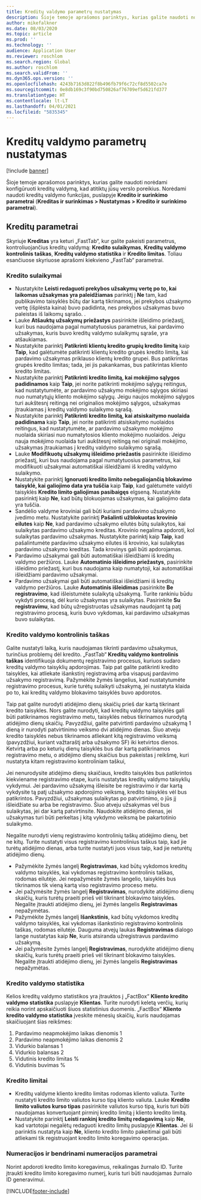 ```yaml
---
title: Kreditų valdymo parametrų nustatymas
description: Šioje temoje aprašomos parinktys, kurias galite naudoti norėdami konfigūruoti kreditų valdymą, kad atitiktų jūsų verslo poreikius.
author: mikefalkner
ms.date: 08/03/2020
ms.topic: article
ms.prod: ''
ms.technology: ''
audience: Application User
ms.reviewer: roschlom
ms.search.region: Global
ms.author: roschlom
ms.search.validFrom: ''
ms.dyn365.ops.version: ''
ms.openlocfilehash: 4243b7163d822f8b496fb79f6c72cf8d5502ca7e
ms.sourcegitcommit: 0e8db169c3f90bd750826af76709ef5d621fd377
ms.translationtype: HT
ms.contentlocale: lt-LT
ms.lasthandoff: 04/01/2021
ms.locfileid: "5835345"
---
```

# <a name="credit-management-parameters-setup"></a>Kreditų valdymo parametrų nustatymas

[!include [banner](../includes/banner.md)]

Šioje temoje aprašomos parinktys, kurias galite naudoti norėdami konfigūruoti kreditų valdymą, kad atitiktų jūsų verslo poreikius. Norėdami naudoti kreditų valdymo funkcijas, puslapyje **Kredito ir surinkimo parametrai** (**Kreditas ir surinkimas \> Nustatymas \> Kredito ir surinkimo parametrai**).

## <a name="credit-parameters"></a>Kreditų parametrai

Skyriuje **Kreditas** yra keturi „FastTab“, kur galite pakeisti parametrus, kontroliuojančius kreditų valdymą: **Kredito sulaikymas**, **Kreditų valdymo kontrolinis taškas**, **Kreditų valdymo statistika** ir **Kredito limitas**. Toliau esančiuose skyriuose aprašomi kiekvieno „FastTab“ parametrai.

### <a name="credit-holds"></a>Kredito sulaikymai

- Nustatykite **Leisti redaguoti prekybos užsakymų vertę po to, kai laikomas užsakymas yra paleidžiamas** parinktį į **Ne** tam, kad publikavimo taisyklės būtų dar kartą tikrinamos, jei prekybos užsakymo vertę (išplėsta kaina) buvo padidinta, nes prekybos užsakymas buvo paleistas iš laikomų sąrašo. .
- Lauke **Atšauktų užsakymų priežastys** pasirinkite išleidimo priežastį, kuri bus naudojama pagal numatytuosius parametrus, kai pardavimo užsakymas, kuris buvo kreditų valdymo sulaikymų sąraše, yra atšaukiamas.
- Nustatykite parinktį **Patikrinti klientų kredito grupių kredito limitą** kaip **Taip**, kad galėtumėte patikrinti klientų kredito grupės kredito limitą, kai pardavimo užsakymas priklauso klientų kredito grupei. Bus patikrintas grupės kredito limitas; tada, jei jis pakankamas, bus patikrintas kliento kredito limitas.
- Nustatykite parinktį **Patikrinti kredito limitą, kai mokėjimo sąlygos padidinamos** kaip **Taip**, jei norite patikrinti mokėjimo sąlygų reitingus, kad nustatytumėte, ar pardavimo užsakymo mokėjimo sąlygos skiriasi nuo numatytųjų kliento mokėjimo sąlygų. Jeigu naujos mokėjimo sąlygos turi aukštesnį reitingą nei originalios mokėjimo sąlygos, užsakymas įtraukiamas į kreditų valdymo sulaikymo sąrašą.
- Nustatykite parinktį **Patikrinti kredito limitą, kai atsiskaitymo nuolaida padidinama** kaip **Taip**, jei norite patikrinti atsiskaitymo nuolaidos reitingus, kad nustatytumėte, ar pardavimo užsakymo mokėjimo nuolaida skiriasi nuo numatytosios kliento mokėjimo nuolaidos. Jeigu nauja mokėjimo nuolaida turi aukštesnį reitingą nei originali mokėjimo, užsakymas įtraukiamas į kreditų valdymo sulaikymo sąrašą.
- Lauke **Modifikuotų užsakymų išleidimo priežastis** pasirinkite išleidimo priežastį, kuri bus naudojama pagal numatytuosius parametrus, kai modifikuoti užsakymai automatiškai išleidžiami iš kreditų valdymo sulaikymo.
- Nustatykite parinktį **Ignoruoti kredito limito nebegaliojančią blokavimo taisyklė, kai galiojimo data yra tuščia** kaip **Taip**, kad galėtumėte valdyti taisyklės **Kredito limito galiojimas pasibaigęs** elgseną. Nustatykite pasirinktį kaip **Ne**, kad būtų blokuojamas užsakymas, kai galiojimo data yra tuščia.
- Sandėlio valdyme kroviniai gali būti kuriami pardavimo užsakymo įvedimo metu. Nustatykite parinktį **Pašalinti užblokuotas krovinio eilutes** kaip **Ne**, kad pardavimo užsakymo eilutės būtų sulaikytos, kai sulaikytas pardavimo užsakymo kreditas. Krovinio negalima apdoroti, kol sulaikytas pardavimo užsakymas. Nustatykite parinktį kaip **Taip**, kad pašalintumėte pardavimo užsakymo eilutes iš krovinio, kai sulaikytas pardavimo užsakymo kreditas. Tada krovinys gali būti apdorojamas.
- Pardavimo užsakymai gali būti automatiškai išleidžiami iš kreditų valdymo peržiūros. Lauke **Automatinio išleidimo priežastys**, pasirinkite išleidimo priežastį, kuri bus naudojama kaip numatytoji, kai automatiškai išleidžiami pardavimo užsakymai.
- Pardavimo užsakymai gali būti automatiškai išleidžiami iš kreditų valdymo peržiūros. Lauke **Automatinis išleidimas** pasirinkite **Be registravimo**, kad išleistumėte sulaikytą užsakymą. Turite rankiniu būdu vykdyti procesą, dėl kurio užsakymas yra sulaikytas. Pasirinkite **Su registravimu**, kad būtų užregistruotas užsakymas naudojant tą patį registravimo procesą, kuris buvo vykdomas, kai pardavimo užsakymas buvo sulaikytas.

### <a name="credit-management-checkpoint"></a>Kredito valdymo kontrolinis taškas

Galite nustatyti laiką, kuris naudojamas tikrinti pardavimo užsakymus, turinčius problemų dėl kredito. „FastTab“ **Kreditų valdymo kontrolinis taškas** identifikuoja dokumentų registravimo procesus, kuriuos sudaro kreditų valdymo taisyklių apdorojimas. Taip pat galite patikrinti kredito taisykles, kai atliekate išankstinį registravimą arba visapusį pardavimo užsakymo registravimą. Pažymėkite žymės langelius, kad nustatytumėte registravimo procesus, kurie turėtų sulaikyti užsakymą, jei nustatyta klaida po to, kai kreditų valdymo blokavimo taisyklės buvo apdorotos.

Taip pat galite nurodyti atidėjimo dienų skaičių prieš dar kartą tikrinant kredito taisykles. Nors galite nurodyti, kad kreditų valdymo taisyklės gali būti patikrinamos registravimo metu, taisyklės nebus tikrinamos nurodytą atidėjimo dienų skaičių. Pavyzdžiui, galite patvirtinti pardavimo užsakymą 1 dieną ir nurodyti patvirtinimo veiksmo dvi atidėjimo dienas. Šiuo atveju kredito taisyklės nebus tikrinamos atliekant kitą registravimo veiksmą (pavyzdžiui, kuriant važtaraštį arba užsakymo SF) iki ketvirtos dienos. Ketvirtą arba po keturių dienų taisyklės bus dar kartą patikrinamos registravimo metu, o atidėjimo dienų skaičius bus pakeistas į reikšmę, kuri nustatyta kitam registravimo kontroliniam taškui,

Jei nenurodysite atidėjimo dienų skaičiaus, kredito taisyklės bus patikrintos kiekviename registravimo etape, kuris nustatytas kreditų valdymo taisyklių vykdymui. Jei pardavimo užsakymą išleisite be registravimo ir dar kartą vykdysite tą patį užsakymo apdorojimo veiksmą, kredito taisyklės vėl bus patikrintos. Pavyzdžiui, užsakymas sulaikytas po patvirtinimo, o jūs jį išleidžiate su arba be registravimo. Šiuo atveju užsakymas vėl bus sulaikytas, jei dar kartą patvirtinsite. Naudokite atidėjimo dienas, jei užsakymas turi būti perkeltas į kitą vykdymo veiksmą be pakartotinio sulaikymo.

Negalite nurodyti vienų registravimo kontrolinių taškų atidėjimo dienų, bet ne kitų. Turite nustatyti visus registravimo kontrolinius taškus taip, kad jie turėtų atidėjimo dienas, arba turite nustatyti juos visus taip, kad jie neturėtų atidėjimo dienų.

- Pažymėkite žymės langelį **Registravimas**, kad būtų vykdomos kreditų valdymo taisyklės, kai vykdomas registravimo kontrolinis taškas, rodomas eilutėje. Jei nepažymėsite žymės langelio, taisyklės bus tikrinamos tik vieną kartą viso registravimo proceso metu.
- Jei pažymėsite žymės langelį **Registravimas**, nurodykite atidėjimo dienų skaičių, kuris turėtų praeiti prieš vėl tikrinant blokavimo taisykles. Negalite įtraukti atidėjimo dienų, jei žymės langelis **Registravimas** nepažymėtas.
- Pažymėkite žymės langelį **Išankstinis**, kad būtų vykdomos kreditų valdymo taisyklės, kai vykdomas išankstinio registravimo kontrolinis taškas, rodomas eilutėje. Dauguma atvejų laukas **Registravimas** dialogo lange nustatytas kaip **Ne**, kuris atsiranda užregistravus pardavimo užsakymą.
- Jei pažymėsite žymės langelį **Registravimas**, nurodykite atidėjimo dienų skaičių, kuris turėtų praeiti prieš vėl tikrinant blokavimo taisykles. Negalite įtraukti atidėjimo dienų, jei žymės langelis **Registravimas** nepažymėtas.

### <a name="credit-management-statistics"></a>Kredito valdymo statistika

Kelios kreditų valdymo statistikos yra įtrauktos į „FactBox“ **Kliento kredito valdymo statistika** puslapyje **Klientas**. Turite nurodyti keletą verčių, kurių reikia norint apskaičiuoti šiuos statistinius duomenis. „FactBox“ **Kliento kredito valdymo statistika** įveskite mėnesių skaičių, kuris naudojamas skaičiuojant šias reikšmes:

1. Pardavimo neapmokėjimo laikas dienomis 1
2. Pardavimo neapmokėjimo laikas dienomis 2
3. Vidurkio balansas 1
4. Vidurkio balansas 2
5. Vidutinis kredito limitas %
6. Vidutinis buvimas %

### <a name="credit-limits"></a>Kredito limitai

- Kreditų valdyme kliento kredito limitas rodomas kliento valiuta. Turite nustatyti kredito limito valiutos kurso tipą kliento valiuta. Lauke **Kredito limito valiutos kurso tipas** pasirinkite valiutos kurso tipą, kuris turi būti naudojamas konvertuojant pirminį kredito limitą į kliento kredito limitą.
- Nustatykite parinktį **Leisti rankinį kredito limitų redagavimą** kaip **Ne**, kad vartotojai negalėtų redaguoti kredito limitų puslapyje **Klientas**. Jei ši parinktis nustatyta kaip **Ne**, kliento kredito limito pakeitimai gali būti atliekami tik registruojant kredito limito koregavimo operacijas.

### <a name="number-sequences-and-shared-number-sequence-parameters"></a>Numeracijos ir bendrinami numeracijos parametrai

Norint apdoroti kredito limito koregavimus, reikalingas žurnalo ID. Turite įtraukti kredito limito koregavimo numerį, kuris turi būti naudojamas žurnalo ID generavimui.


[!INCLUDE[footer-include](../../includes/footer-banner.md)]